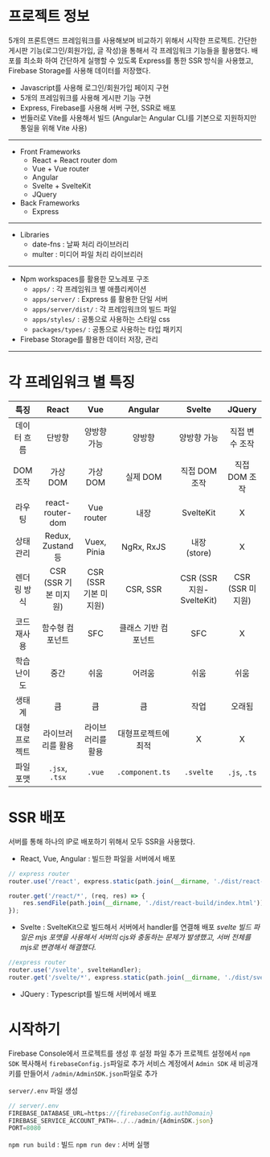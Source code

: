 # 프로젝트 정보

5개의 프론트앤드 프레임워크를 사용해보며 비교하기 위해서 시작한 프로젝트.
간단한 게시판 기능(로그인/회원가입, 글 작성)을 통해서 각 프레임워크 기능들을 활용했다.
배포를 최소화 하여 간단하게 실행할 수 있도록 Express를 통한 SSR 방식을 사용했고, Firebase Storage를 사용해 데이터를 저장했다.

- Javascript를 사용해 로그인/회원가입 페이지 구현
- 5개의 프레임워크를 사용해 게시판 기능 구현
- Express, Firebase를 사용해 서버 구현, SSR로 배포
- 번들러로 Vite를 사용해서 빌드 (Angular는 Angular CLI를 기본으로 지원하지만 통일을 위해 Vite 사용)

---

- Front Frameworks
  - React + React router dom
  - Vue + Vue router
  - Angular
  - Svelte + SvelteKit
  - JQuery
- Back Frameworks
  - Express

---

- Libraries
  - date-fns : 날짜 처리 라이브러리
  - multer : 미디어 파일 처리 라이브리러

---

- Npm workspaces를 활용한 모노레포 구조
  - `apps/` : 각 프레임워크 별 애플리케이션
  - `apps/server/` : Express 를 활용한 단일 서버
  - `apps/server/dist/` : 각 프레임워크의 빌드 파일
  - `apps/styles/` : 공통으로 사용하는 스타일 css
  - `packages/types/` : 공통으로 사용하는 타입 패키지
- Firebase Storage를 활용한 데이터 저장, 관리

---

# 각 프레임워크 별 특징

|     특징      |         React         |          Vue          |       Angular        |          Svelte          |      JQuery      |
| :-----------: | :-------------------: | :-------------------: | :------------------: | :----------------------: | :--------------: |
|  데이터 흐름  |        단방향         |      양방향 가능      |        양방향        |       양방향 가능        |  직접 변수 조작  |
|   DOM 조작    |       가상 DOM        |       가상 DOM        |       실제 DOM       |      직접 DOM 조작       |  직접 DOM 조작   |
|    라우팅     |   react-router-dom    |      Vue router       |         내장         |        SvelteKit         |        X         |
|   상태 관리   |   Redux, Zustand 등   |      Vuex, Pinia      |      NgRx, RxJS      |       내장 (store)       |        X         |
|  렌더링 방식  | CSR (SSR 기본 미지원) | CSR (SSR 기본 미지원) |       CSR, SSR       | CSR (SSR 지원-SvelteKit) | CSR (SSR 미지원) |
|  코드 재사용  |    함수형 컴포넌트    |          SFC          | 클래스 기반 컴포넌트 |           SFC            |        X         |
|  학습 난이도  |         중간          |         쉬움          |        어려움        |           쉬움           |       쉬움       |
|    생태계     |          큼           |          큼           |          큼          |           작업           |      오래됨      |
| 대형 프로젝트 |   라이브러리를 활용   |   라이브러리를 활용   | 대형프로젝트에 최적  |            X             |        X         |
|   파일 포맷   |    `.jsx`, `.tsx`     |        `.vue`         |   `.component.ts`    |        `.svelte`         |   `.js`, `.ts`   |

# SSR 배포

서버를 통해 하나의 IP로 배포하기 위해서 모두 SSR을 사용했다.

- React, Vue, Angular : 빌드한 파일을 서버에서 배포

```js
// express router
router.use('/react', express.static(path.join(__dirname, './dist/react-build')));

router.get('/react/*', (req, res) => {
	res.sendFile(path.join(__dirname, './dist/react-build/index.html'));
});
```

- Svelte : SvelteKit으로 빌드해서 서버에서 handler를 연결해 배포
  _svelte 빌드 파일은 mjs 포맷을 사용해서 서버의 cjs와 충동하는 문제가 발생했고, 서버 전체를 mjs로 변경해서 해결했다._

```js
//express router
router.use('/svelte', svelteHandler);
router.get('/svelte/*', express.static(path.join(__dirname, './dist/svelte-build')));
```

- JQuery : Typescript를 빌드해 서버에서 배포

# 시작하기

Firebase Console에서 프로젝트를 생성 후 설정 파일 추가
프로젝트 설정에서 `npm SDK` 복사해서 `firebaseConfig.js`파일로 추가
서비스 계정에서 `Admin SDK` 새 비공개 키를 만들어서 `/admin/AdminSDK.json`파일로 추가

`server/.env` 파일 생성

```js
// server/.env
FIREBASE_DATABASE_URL=https://{firebaseConfig.authDomain}
FIREBASE_SERVICE_ACCOUNT_PATH=../../admin/{AdminSDK.json}
PORT=8080
```

`npm run build` : 빌드
`npm run dev` : 서버 실행
